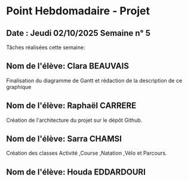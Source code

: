 # Point Hebdomadaire - Projet

## Date : Jeudi 02/10/2025 Semaine n° 5

Tâches réalisées cette semaine:

## Nom de l'élève: Clara BEAUVAIS
Finalisation du diagramme de Gantt et rédaction de la description de ce graphique

## Nom de l'élève: Raphaël CARRERE

Création de l'architecture du projet sur le dépôt Github.

## Nom de l'élève: Sarra CHAMSI
Création des classes Activité ,Course ,Natation ,Vélo et Parcours.

## Nom de l'élève: Houda EDDARDOURI







